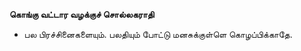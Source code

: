 **கொங்கு வட்டார வழக்குச் சொல்லகராதி**
- பல பிரச்சினைகளையும். பலதியும் போட்டு மனசுக்குள்ளெ கொழப்பிக்காதே.

